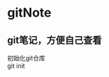 # gitNote
git笔记，方便自己查看
----------------------------------------------------------------------------------------------------------------------------------------------------------
初始化git仓库   
	git init   
